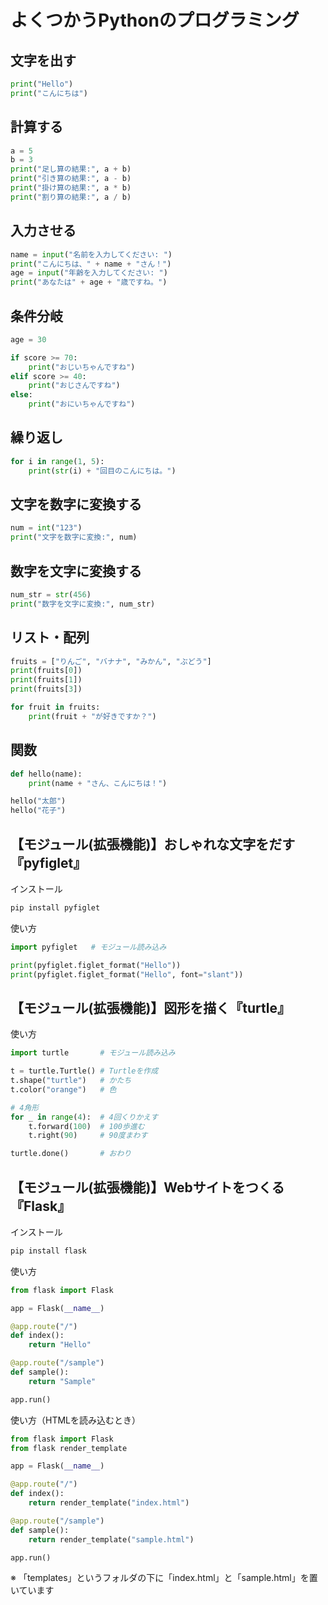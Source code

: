 # よくつかうPythonのプログラミング

## 文字を出す

```python
print("Hello")
print("こんにちは")
```

## 計算する

```python
a = 5
b = 3
print("足し算の結果:", a + b)
print("引き算の結果:", a - b)
print("掛け算の結果:", a * b)
print("割り算の結果:", a / b)
```

## 入力させる

```python
name = input("名前を入力してください: ")
print("こんにちは、" + name + "さん！")
age = input("年齢を入力してください: ")
print("あなたは" + age + "歳ですね。")
```

## 条件分岐

```python
age = 30

if score >= 70:
    print("おじいちゃんですね")
elif score >= 40:
    print("おじさんですね")
else:
    print("おにいちゃんですね")
```

## 繰り返し

```python
for i in range(1, 5):
    print(str(i) + "回目のこんにちは。")
```

## 文字を数字に変換する

```python
num = int("123")
print("文字を数字に変換:", num)
```

## 数字を文字に変換する

```python
num_str = str(456)
print("数字を文字に変換:", num_str)
```

## リスト・配列

```python
fruits = ["りんご", "バナナ", "みかん", "ぶどう"]
print(fruits[0])
print(fruits[1])
print(fruits[3])

for fruit in fruits:
    print(fruit + "が好きですか？")
```

## 関数

```python
def hello(name):
    print(name + "さん、こんにちは！")

hello("太郎")
hello("花子")
```

## 【モジュール(拡張機能)】おしゃれな文字をだす『pyfiglet』

インストール
```bash
pip install pyfiglet
```

使い方
```python
import pyfiglet   # モジュール読み込み

print(pyfiglet.figlet_format("Hello"))
print(pyfiglet.figlet_format("Hello", font="slant"))
```

## 【モジュール(拡張機能)】図形を描く『turtle』

使い方
```python
import turtle       # モジュール読み込み

t = turtle.Turtle() # Turtleを作成
t.shape("turtle")   # かたち
t.color("orange")   # 色

# 4角形
for _ in range(4):  # 4回くりかえす
    t.forward(100)  # 100歩進む
    t.right(90)     # 90度まわす

turtle.done()       # おわり
```

## 【モジュール(拡張機能)】Webサイトをつくる『Flask』

インストール
```bash
pip install flask
```

使い方
```python
from flask import Flask

app = Flask(__name__)

@app.route("/")
def index():
    return "Hello"

@app.route("/sample")
def sample():
    return "Sample"

app.run()
```

使い方（HTMLを読み込むとき）
```python
from flask import Flask
from flask render_template

app = Flask(__name__)

@app.route("/")
def index():
    return render_template("index.html")

@app.route("/sample")
def sample():
    return render_template("sample.html")

app.run()
```
※ 「templates」というフォルダの下に「index.html」と「sample.html」を置いています
